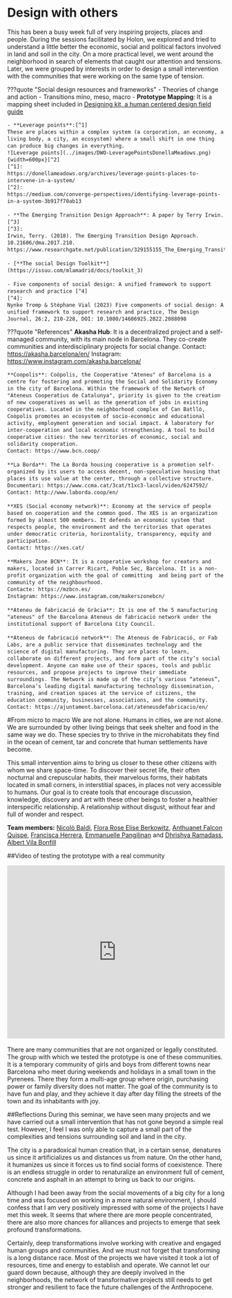 # **Design with others**

This has been a busy week full of very inspiring projects, places and people. During the sessions facilitated by Holon, we explored and tried to understand a little better the economic, social and political factors involved in land and soil in the city. On a more practical level, we went around the neighborhood in search of elements that caught our attention and tensions. Later, we were grouped by interests in order to design a small intervention with the communities that were working on the same type of tension.

???quote "Social design resources and frameworks"
    - Theories of change and action
    - Transitions mino, meso, macro
    - **Prototype Mapping**: It is a mapping sheet included in [Designing kit, a human centered design field guide](https://www.designkit.org/index.html)

    - **Leverage points**:[^1]
    These are places within a complex system (a corporation, an economy, a living body, a city, an ecosystem) where a small shift in one thing can produce big changes in everything.
    ![Leverage points](../images/DWO-LeveragePointsDonellaMeadows.png){width=600px}[^2]
    [^1]:
    https://donellameadows.org/archives/leverage-points-places-to-intervene-in-a-system/
    [^2]:
    https://medium.com/converge-perspectives/identifying-leverage-points-in-a-system-3b917f70ab13

    - **The Emerging Transition Design Approach**: A paper by Terry Irwin. [^3]
    [^3]:
    Irwin, Terry. (2018). The Emerging Transition Design Approach. 10.21606/dma.2017.210. https://www.researchgate.net/publication/329155155_The_Emerging_Transition_Design_Approach

    - [**The social Design Toolkit**](https://issuu.com/mlamadrid/docs/toolkit_3)

    - Five components of social design: A unified framework to support research and practice [^4]
    [^4]:
    Nynke Tromp & Stéphane Vial (2023) Five components of social design: A unified framework to support research and practice, The Design Journal, 26:2, 210-228, DOI: 10.1080/14606925.2022.2088098



???quote "References"
    **Akasha Hub**: It is a decentralized project and a self-managed community, with its main node in Barcelona. They co-create communities and interdisciplinary projects for social change.
    Contact: https://akasha.barcelona/en/ 
    Instagram: https://www.instagram.com/akasha.barcelona/

    **Coopolis**: Coòpolis, the Cooperative "Ateneu" of Barcelona is a centre for fostering and promoting the Social and Solidarity Economy in the city of Barcelona. Within the framework of the Network of "Ateneus Cooperatius de Catalunya", priority is given to the creation of new cooperatives as well as the generation of jobs in existing cooperatives. Located in the neighborhood complex of Can Batlló, Coòpolis promotes an ecosystem of socio-economic and educational activity, employment generation and social impact. A laboratory for inter-cooperation and local economic strengthening. A tool to build cooperative cities: the new territories of economic, social and solidarity cooperation. 
    Contact: https://www.bcn.coop/
    
    **La Borda**: The La Borda housing cooperative is a promotion self-organized by its users to access decent, non-speculative housing that places its use value at the center, through a collective structure. 
    Documentari: https://www.ccma.cat/3cat/t1xc3-lacol/video/6247592/
    Contact: http://www.laborda.coop/en/ 

    **XES (Social economy network)**: Economy at the service of people based on cooperation and the common good. The XES is an organization formed by almost 500 members. It defends an economic system that respects people, the environment and the territories that operates under democratic criteria, horizontality, transparency, equity and participation.
    Contact: https://xes.cat/

    **Makers Zone BCN**: It is a cooperative workshop for creators and makers, located in Carrer Ricart, Poble Sec, Barcelona. It is a non-profit organization with the goal of committing  and being part of the community of the neighbourhood.
    Contacte: https://mzbcn.es/
    Instagram: https://www.instagram.com/makerszonebcn/
    
    **Ateneu de fabricació de Gràcia**: It is one of the 5 manufacturing "ateneus" of the Barcelona Ateneus de fabricació network under the institutional support of Barcelona City Council.

    **Ateneus de fabricació network**: The Ateneus de Fabricació, or Fab Labs, are a public service that disseminates technology and the science of digital manufacturing. They are places to learn, collaborate on different projects, and form part of the city’s social development. Anyone can make use of their spaces, tools and public resources, and propose projects to improve their immediate surroundings. The Network is made up of the city’s various “ateneus”, Barcelona’s leading digital manufacturing technology dissemination, training, and creation spaces at the service of citizens, the education community, businesses, associations, and the community. Contact: https://ajuntament.barcelona.cat/ateneusdefabricacio/en/


#From micro to macro
We are not alone. Humans in cities, we are not alone. 
We are surrounded by other living beings that seek shelter and food in the same way we do. These species try to thrive in the microhabitats they find in the ocean of cement, tar and concrete that human settlements have become.

This small intervention aims to bring us closer to these other citizens with whom we share space-time. To discover their secret life, their often nocturnal and crepuscular habits, their marvelous forms, their habitats located in small corners, in interstitial spaces, in places not very accessible to humans. Our goal is to create tools that encourage discussion, knowledge, discovery and art with these other beings to foster a healthier interspecific relationship. A relationship without disgust, without fear and full of wonder and respect.

**Team members:**
[Nicolò Baldi](https://niente010.github.io/MDEF_website/#welcome),
[Flora Rose Elise Berkowitz](https://floraroseberkowitz.github.io/),
[Anthuanet Falcon Quispe](https://anthuanetf.github.io/MDEF/),
[Francisca Herrera](https://panchipunchi.github.io/mdef1/),
[Emmanuelle Pangilinan](https://minnie-at-iaac.github.io/) and
[Dhrishya Ramadass](https://dhrishyaramadass.github.io/mdefwebsite/),
[Albert Vila Bonfill](https://avilabon.github.io/MDEF_Albert/)


##Video of testing the prototype with a real community
<iframe width="100%" height="400" src="https://www.youtube.com/embed/aSSOlwAWv4w?si=kjzE7BvRDPg1vI1o" title="YouTube video player" frameborder="0" allow="accelerometer; autoplay; clipboard-write; encrypted-media; gyroscope; picture-in-picture; web-share" allowfullscreen></iframe>

There are many communities that are not organized or legally constituted. The group with which we tested the prototype is one of these communities. It is a temporary community of girls and boys from different towns near Barcelona who meet during weekends and holidays in a small town in the Pyrenees. There they form a multi-age group where origin, purchasing power or family diversity does not matter. The goal of the community is to have fun and play, and they achieve it day after day filling the streets of the town and its inhabitants with joy.


##Reflections
During this seminar, we have seen many projects and we have carried out a small intervention that has not gone beyond a simple real test. However, I feel I was only able to capture a small part of the complexities and tensions surrounding soil and land in the city. 

The city is a paradoxical human creation that, in a certain sense, denatures us since it artificializes us and distances us from nature. On the other hand, it humanizes us since it forces us to find social forms of coexistence. There is an endless struggle in order to renaturalize an environment full of cement, concrete and asphalt in an attempt to bring us back to our origins.

Although I had been away from the social movements of a big city for a long time and was focused on working in a more natural environment, I should confess that I am very positively impressed with some of the projects I have met this week. It seems that where there are more people concentrated, there are also more chances for alliances and projects to emerge that seek profound transformations.

Certainly, deep transformations involve working with creative and engaged human groups and communities. And we must not forget that transforming is a long distance race. Most of the projects we have visited it took a lot of resources, time and energy to establish and operate. We cannot let our guard down because, although they are deeply involved in the neighborhoods, the network of transformative projects still needs to get stronger and resilient to face the future challenges of the Anthropocene.